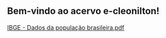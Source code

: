 ## Bem-vindo ao acervo e-cleonilton!
[IBGE - Dados da população brasileira.pdf](https://github.com/e-cleonilton/acervo/files/8240488/IBGE.-.Dados.da.populacao.brasileira.pdf)

